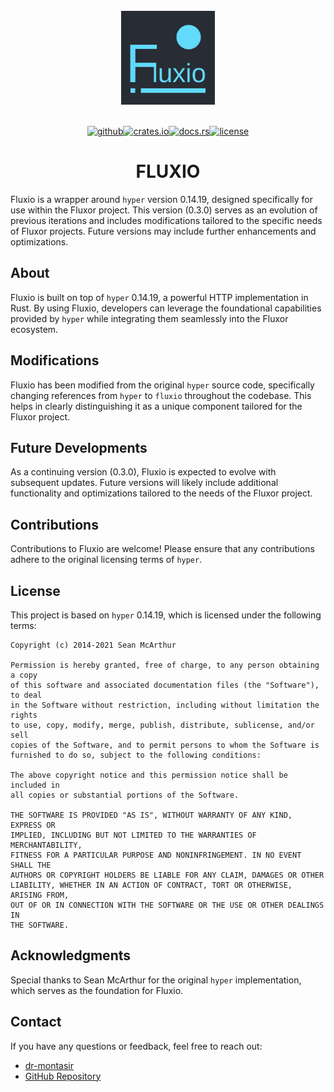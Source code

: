 <div align="center">
  <br>
  <a href="https://crates.io/crates/fluxio">
      <img src="logo.svg" width="150">
  </a>
  <br><br>

[<img alt="github" src="https://img.shields.io/badge/github-dr%20montasir%20/%20fluxio-8da0cb?style=for-the-badge&labelColor=555555&logo=github" height="22">](https://github.com/dr-montasir/fluxio)[<img alt="crates.io" src="https://img.shields.io/crates/v/fluxio.svg?style=for-the-badge&color=fc8d62&logo=rust" height="22">](https://crates.io/crates/fluxio)[<img alt="docs.rs" src="https://img.shields.io/badge/docs.rs-fluxio-66c2a5?style=for-the-badge&labelColor=555555&logo=docs.rs" height="22">](https://docs.rs/fluxio)[<img alt="license" src="https://img.shields.io/badge/license-apache_2.0-4a98f7.svg?style=for-the-badge&labelColor=555555&logo=apache" height="22">](https://choosealicense.com/licenses/apache-2.0)

  <h1>FLUXIO</h1>
</div>

Fluxio is a wrapper around `hyper` version 0.14.19, designed specifically for use within the Fluxor project. This version (0.3.0) serves as an evolution of previous iterations and includes modifications tailored to the specific needs of Fluxor projects. Future versions may include further enhancements and optimizations.

## About

Fluxio is built on top of `hyper` 0.14.19, a powerful HTTP implementation in Rust. By using Fluxio, developers can leverage the foundational capabilities provided by `hyper` while integrating them seamlessly into the Fluxor ecosystem.

## Modifications

Fluxio has been modified from the original `hyper` source code, specifically changing references from `hyper` to `fluxio` throughout the codebase. This helps in clearly distinguishing it as a unique component tailored for the Fluxor project.

## Future Developments

As a continuing version (0.3.0), Fluxio is expected to evolve with subsequent updates. Future versions will likely include additional functionality and optimizations tailored to the needs of the Fluxor project.

## Contributions

Contributions to Fluxio are welcome! Please ensure that any contributions adhere to the original licensing terms of `hyper`.

## License

This project is based on `hyper` 0.14.19, which is licensed under the following terms:

```text
Copyright (c) 2014-2021 Sean McArthur

Permission is hereby granted, free of charge, to any person obtaining a copy
of this software and associated documentation files (the "Software"), to deal
in the Software without restriction, including without limitation the rights
to use, copy, modify, merge, publish, distribute, sublicense, and/or sell
copies of the Software, and to permit persons to whom the Software is
furnished to do so, subject to the following conditions:

The above copyright notice and this permission notice shall be included in
all copies or substantial portions of the Software.

THE SOFTWARE IS PROVIDED "AS IS", WITHOUT WARRANTY OF ANY KIND, EXPRESS OR
IMPLIED, INCLUDING BUT NOT LIMITED TO THE WARRANTIES OF MERCHANTABILITY,
FITNESS FOR A PARTICULAR PURPOSE AND NONINFRINGEMENT. IN NO EVENT SHALL THE
AUTHORS OR COPYRIGHT HOLDERS BE LIABLE FOR ANY CLAIM, DAMAGES OR OTHER
LIABILITY, WHETHER IN AN ACTION OF CONTRACT, TORT OR OTHERWISE, ARISING FROM,
OUT OF OR IN CONNECTION WITH THE SOFTWARE OR THE USE OR OTHER DEALINGS IN
THE SOFTWARE.
```

## Acknowledgments

Special thanks to Sean McArthur for the original `hyper` implementation, which serves as the foundation for Fluxio.

## Contact

If you have any questions or feedback, feel free to reach out:

- [dr-montasir](https://crates.io/users/dr-montasir)
- [GitHub Repository](https://github.com/dr-montasir/fluxio)
